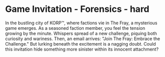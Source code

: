 # Game Invitation - Forensics - hard

In the bustling city of KORP™, where factions vie in The Fray, a mysterious game emerges. As a seasoned faction member, you feel the tension growing by the minute. Whispers spread of a new challenge, piquing both curiosity and wariness. Then, an email arrives: "Join The Fray: Embrace the Challenge." But lurking beneath the excitement is a nagging doubt. Could this invitation hide something more sinister within its innocent attachment?